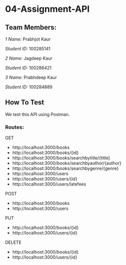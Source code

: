 # 04-Assignment-API

## Team Members:

*1 Name:* Prabhjot Kaur

*Student ID:* 100285141

*2 Name:* Jagdeep Kaur

*Student ID:* 100286421

*3 Name:* Prabhdeep Kaur

*Student ID:* 100284889

## How To Test

We test this API using Postman.

### Routes:

GET

* http://localhost:3000/books
* http://localhost:3000/books/{id}
* http://localhost:3000/books/searchbytitle/{title}
* http://localhost:3000/books/searchbyauthor/{author}
* http://localhost:3000/books/searchbygenre/{genre}
* http://localhost:3000/users
* http://localhost:3000/users/{id}
* http://localhost:3000/users/latefees

POST

* http://localhost:3000/books
* http://localhost:3000/users

PUT

* http://localhost:3000/books/{id}
* http://localhost:3000/users/{id}

DELETE

* http://localhost:3000/books/{id}
* http://localhost:3000/users/{id}

